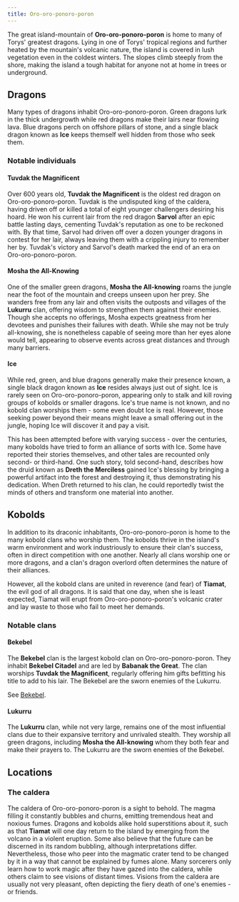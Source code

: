```yaml
---
title: Oro-oro-ponoro-poron
---
```


The great island-mountain of **Oro-oro-ponoro-poron** is home to many of Torys' greatest dragons. Lying in one of Torys' tropical regions and further heated by the mountain's volcanic nature, the island is covered in lush vegetation even in the coldest winters. The slopes climb steeply from the shore, making the island a tough habitat for anyone not at home in trees or underground.

## Dragons

Many types of dragons inhabit Oro-oro-ponoro-poron. Green dragons lurk in the thick undergrowth while red dragons make their lairs near flowing lava. Blue dragons perch on offshore pillars of stone, and a single black dragon known as **Ice** keeps themself well hidden from those who seek them.

### Notable individuals

#### Tuvdak the Magnificent

Over 600 years old, **Tuvdak the Magnificent** is the oldest red dragon on Oro-oro-ponoro-poron. Tuvdak is the undisputed king of the caldera, having driven off or killed a total of eight younger challengers desiring his hoard. He won his current lair from the red dragon **Sarvol** after an epic battle lasting days, cementing Tuvdak's reputation as one to be reckoned with. By that time, Sarvol had driven off over a dozen younger dragons in contest for her lair, always leaving them with a crippling injury to remember her by. Tuvdak's victory and Sarvol's death marked the end of an era on Oro-oro-ponoro-poron.

#### Mosha the All-Knowing

One of the smaller green dragons, **Mosha the All-knowing** roams the jungle near the foot of the mountain and creeps unseen upon her prey. She wanders free from any lair and often visits the outposts and villages of the **Lukurru** clan, offering wisdom to strengthen them against their enemies. Though she accepts no offerings, Mosha expects greatness from her devotees and punishes their failures with death. While she may not be truly all-knowing, she is nonetheless capable of seeing more than her eyes alone would tell, appearing to observe events across great distances and through many barriers.

#### Ice

While red, green, and blue dragons generally make their presence known, a single black dragon known as **Ice** resides always just out of sight. Ice is rarely seen on Oro-oro-ponoro-poron, appearing only to stalk and kill roving groups of kobolds or smaller dragons. Ice's true name is not known, and no kobold clan worships them - some even doubt Ice is real. However, those seeking power beyond their means might leave a small offering out in the jungle, hoping Ice will discover it and pay a visit.

This has been attempted before with varying success - over the centuries, many kobolds have tried to form an alliance of sorts with Ice. Some have reported their stories themselves, and other tales are recounted only second- or third-hand. One such story, told second-hand, describes how the druid known as **Dreth the Merciless** gained Ice's blessing by bringing a powerful artifact into the forest and destroying it, thus demonstrating his dedication. When Dreth returned to his clan, he could reportedly twist the minds of others and transform one material into another.

## Kobolds

In addition to its draconic inhabitants, Oro-oro-ponoro-poron is home to the many kobold clans who worship them. The kobolds thrive in the island's warm environment and work industriously to ensure their clan's success, often in direct competition with one another. Nearly all clans worship one or more dragons, and a clan's dragon overlord often determines the nature of their alliances.

However, all the kobold clans are united in reverence (and fear) of **Tiamat**, the evil god of all dragons. It is said that one day, when she is least expected, Tiamat will erupt from Oro-oro-ponoro-poron's volcanic crater and lay waste to those who fail to meet her demands.

### Notable clans

#### Bekebel

The **Bekebel** clan is the largest kobold clan on Oro-oro-ponoro-poron. They inhabit **Bekebel Citadel** and are led by **Babanak the Great**. The clan worships **Tuvdak the Magnificent**, regularly offering him gifts befitting his title to add to his lair. The Bekebel are the sworn enemies of the Lukurru.

See [Bekebel](bekebel/index.md).

#### Lukurru

The **Lukurru** clan, while not very large, remains one of the most influential clans due to their expansive territory and unrivaled stealth. They worship all green dragons, including **Mosha the All-knowing** whom they both fear and make their prayers to. The Lukurru are the sworn enemies of the Bekebel.

## Locations

### The caldera

The caldera of Oro-oro-ponoro-poron is a sight to behold. The magma filling it constantly bubbles and churns, emitting tremendous heat and noxious fumes. Dragons and kobolds alike hold superstitions about it, such as that **Tiamat** will one day return to the island by emerging from the volcano in a violent eruption. Some also believe that the future can be discerned in its random bubbling, although interpretations differ. Nevertheless, those who peer into the magmatic crater tend to be changed by it in a way that cannot be explained by fumes alone. Many sorcerers only learn how to work magic after they have gazed into the caldera, while others claim to see visions of distant times. Visions from the caldera are usually not very pleasant, often depicting the fiery death of one's enemies - or friends.
